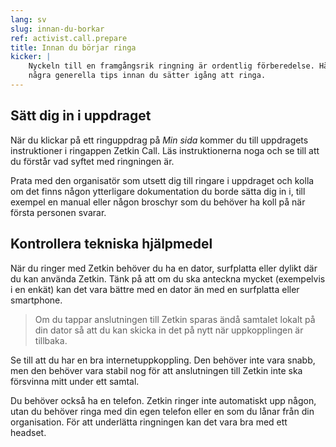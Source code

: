 ```yaml
---
lang: sv
slug: innan-du-borkar
ref: activist.call.prepare
title: Innan du börjar ringa
kicker: |
    Nyckeln till en framgångsrik ringning är ordentlig förberedelse. Här är
    några generella tips innan du sätter igång att ringa.
---
```


## Sätt dig in i uppdraget
När du klickar på ett ringuppdrag på _Min sida_ kommer du till uppdragets
instruktioner i ringappen Zetkin Call. Läs instruktionerna noga och se till att
du förstår vad syftet med ringningen är.

Prata med den organisatör som utsett dig till ringare i uppdraget och kolla om
det finns någon ytterligare dokumentation du borde sätta dig in i, till exempel
en manual eller någon broschyr som du behöver ha koll på när första personen
svarar.

## Kontrollera tekniska hjälpmedel
När du ringer med Zetkin behöver du ha en dator, surfplatta eller dylikt där du
kan använda Zetkin. Tänk på att om du ska anteckna mycket (exempelvis i en
enkät) kan det vara bättre med en dator än med en surfplatta eller smartphone.

> Om du tappar anslutningen till Zetkin sparas ändå samtalet lokalt på din
> dator så att du kan skicka in det på nytt när uppkopplingen är tillbaka.

Se till att du har en bra internetuppkoppling. Den behöver inte vara snabb, men
den behöver vara stabil nog för att anslutningen till Zetkin inte ska försvinna
mitt under ett samtal.

Du behöver också ha en telefon. Zetkin ringer inte automatiskt upp någon, utan
du behöver ringa med din egen telefon eller en som du lånar från din
organisation. För att underlätta ringningen kan det vara bra med ett headset.
